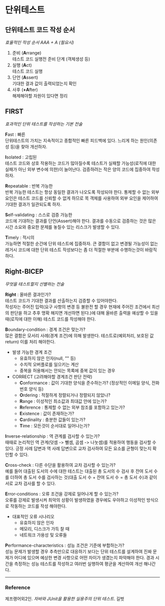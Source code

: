 # 단위테스트

## 단위테스트 코드 작성 순서
_효율적인 작성 순서 AAA + A (필요시)_
1. 준비 (**A**rrange)  
테스트 코드 실행전 준비 단계 (객체생성 등)
2. 실행 (**A**ct)  
테스트 코드 실행
3. 단언 (**A**ssert)  
기대한 결과 값이 출력되었는지 확인
4. 사후 (**+A**fter)  
해제해야할 자원이 있다면 정리

## FIRST
_효과적인 단위 테스트를 작성하는 기본 전술_  

**F**ast : 빠른  
단위테스트의 가치는 지속적이고 종합적인 빠른 피드백에 있다. 느리게 하는 원인(의존성 등)을 찾아 개선하자.  

**I**solated : 고립된  
테스트 코드와 상호 작용하는 코드가 많아질수록 테스트가 실패할 가능성(로직에 대한 실패가 아닌 외부 변수에 의한)이 늘어난다. 검증하려는 작은 양의 코드에 집중하여 작성하자.  

**R**epeatable : 반복 가능한  
반복 가능한 테스트는 항상 동일한 결과가 나오도록 작성되야 한다. 통제할 수 없는 외부 요인은 테스트 코드를 신뢰할 수 없게 하므로 목 객체를 사용하여 외부 요인을 제어하여 기대한 결과가 일관되도록 하자.  

**S**elf-validating : 스스로 검증 가능한  
코드에 기대하는 결과를 단언(Assert)해야 한다. 결과를 수동으로 검증하는 것은 많은 시간 소요와 중요한 문제를 놓칠수 있는 리스크가 발생할 수 있다.  

**T**imely : 적시의  
가능하면 적절한 순간에 단위 테스트에 집중하자. 큰 결함이 없고 변경될 가능성이 없는 레거시 코드에 대한 단위 테스트 작성보다는 좀 더 적절한 부분에 수행하는것이 바람직하다.  

## Right-BICEP
_무엇을 테스트할지 선별하는 전술_  

**Right** : 올바른 결과인가?  
테스트 코드가 기대한 결과를 산출하는지 검증할 수 있어야한다.  
작성자는 주어진 입력(요구 사항의 변경 등 불완전 할 경우 현재에 주어진 조건에서 최선의 판단을 하고 추후 명확 해지면 개선하면 된다.)에 대해 올바른 출력을 예상할 수 있을때(로직에 대한 이해) 테스트 코드를 작성해야 한다.  

**B**oundary-condition : 경계 조건은 맞는가?  
많은 결함은 모서리 사례(경계 조건)에 의해 발생한다. 테스트로(예외처리, 보호된 값 return) 이를 처리 해야한다.  
- 발생 가능한 경계 조건
  - 유효하지 않은 인자(null, "" 등)
  - 수치적 오버플로를 일으키는 계산
  - 중복을 허용해서는 안되는 목록에 중복 값이 있는 경우
- CORRECT (고려해야할 경계조건 판단 전략)
  - **C**onformance : 값이 기대한 양식을 준수하는가? (정상적인 이메일 양식, 전화번호 양식 등)  
  - **O**rdering : 적절하게 정렬되거나 정렬되지 않았나?  
  - **R**ange : 이성적인 최소값과 최대값 안에 있는가?  
  - **R**eference : 통제할 수 없는 외부 참조를 포함하고 있는가?  
  - **E**xistence : 값이 존재하는가?  
  - **C**ardinality : 충분한 값들이 있는가?  
  - **T**ime : 모든것이 순서대로 일어나는가? 

**I**nverse-relationship : 역 관계를 검사할 수 있는가?  
때때로 논리적인 역 관계(덧셈 -> 뺄셈, 곱셈 -> 나눗셈)를 적용하여 행동을 검사할 수 있다. 긍정 사례 답변과 역 사례 답변으로 교차 검사하여 모든 요소를 균형이 맞는지 확인할 수 있다.

**C**ross-check : 다른 수단을 활용하여 교차 검사할 수 있는가?  
예를 들어 대출된 도서의 수에 대한 테스트는 대출된 총 도서의 수 검사 후 잔여 도서 수를 더하여 총 도서 수를 검사하는 것(대출 도서 수 + 잔여 도서 수 = 총 도서 수)과 같이 서로 교차 검사를 할 수 있다.

**E**rror-conditions : 오류 조건을 강제로 일어나게 할 수 있는가?  
오류를 강제로 발생시켜 최악의 상황이 발생하였을 경우에도 우아하고 이성적인 방식으로 작동하는 코드를 작성 해야한다.  
- 대표적인 오류 시나리오
  - 유효하지 않은 인자
  - 메모리, 디스크가 가득 찰 때
  - 네트워크 가용성 및 오류들

**P**erformance-characteristics : 성능 조건은 기준에 부합하는가?  
성능 문제가 발생할 경우 추측만으로 대응하기 보다는 단위 테스트를 설계하여 진짜 문제가 어디에 있으며 예상한 변경 사항으로 어떤 차이가 생겼는지 파악해야 한다. 경과 시간을 측정하는 성능 테스트를 작성하고 여러번 실행하여 평균을 계산하여 개선 해나간다.


---
### Reference
제프랭어외2인. _자바와 JUnit을 활용한 실용주의 단위 테스트_. 길벗